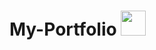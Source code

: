 # My-Portfolio <img height="40" src="https://raw.githubusercontent.com/innng/innng/master/assets/kyubey.gif"/>


